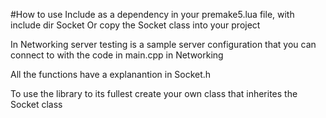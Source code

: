 #How to use 
Include as a dependency in your premake5.lua file, with include dir Socket 
Or copy the Socket class into your project

In Networking server testing is a sample server configuration that you can connect to with the code in main.cpp in Networking 

All the functions have a explanantion in Socket.h 

To use the library to its fullest create your own class that inherites the Socket class

 
